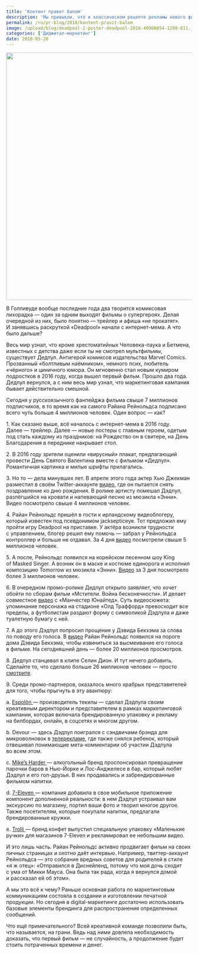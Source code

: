 ```yaml
---
title: 'Контент правит балом'
description: 'Мы привыкли, что в классическом рецепте рекламы нового фильма всего два ингредиента: интригующий трейлер и афиша. Обычно, этого достаточно. Но маркетологи студии «20th Century Fox» насытились этим сполна.'
permalink: /ru/pr-blog/2018/kontent-pravit-balom
image: /upload/blog/deadpool-2-poster-deadpool-2016-40906054-1200-811.jpg
categories: ['Диджитал-маркетинг']
date: 2018-05-28
---
```

<img src="{{ site.assets }}/upload/blog/deadpool-2-poster-deadpool-2016-40906054-1200-811.jpg" width="994" height="672" alt="">
<p>В&nbsp;Голливуде вообще последние года два творится комиксовая лихорадка&nbsp;&mdash; один за&nbsp;одним выходят фильмы о&nbsp;супергероях. Делая очередной из&nbsp;них, было понятно&nbsp;&mdash; трейлер и&nbsp;афиша &laquo;не&nbsp;прокатят&raquo;. И&nbsp;занявшись раскруткой &laquo;Deadpool&raquo; начали с&nbsp;интернет-мема. А&nbsp;что было дальше?</p>
<p>Весь мир узнал, что кроме хрестоматийных Человека-паука и&nbsp;Бетмена, известных с&nbsp;детства даже если ты&nbsp;не&nbsp;смотрел мультфильмы, существует Дедпул. Антигерой комиксов издательства Marvel Comics. Прозванный &laquo;болтливым наёмником&raquo;, немного псих, любитель &laquo;чёрного&raquo; и&nbsp;циничного юмора. Он&nbsp;мгновенно стал новым кумиром подростков в&nbsp;2016 году, когда вышел первый фильм. Прошло два года. Дедпул вернулся, а&nbsp;с&nbsp;ним весь мир узнал, что маркетинговая кампания бывает действительно смешной.</p>
<p>Сегодня у&nbsp;русскоязычного фанпейджа фильма свыше 7 миллионов подписчиков, в&nbsp;то&nbsp;время как на&nbsp;самого Райана Рейнольдса подписано всего чуть больше 4 миллионов человек. Один вопрос&nbsp;&mdash; как?</p>
<p>1. Как сказано выше, всё началось с&nbsp;интернет-мема в&nbsp;2016 году. Далее&nbsp;&mdash; трейлер. Далее&nbsp;&mdash; новые постеры с&nbsp;главным героем, одетым под стать каждому из праздников: на Рождество он в свитере, на День Благодарения в переднике накрывает стол.</p>
<p>2. В&nbsp;2016 году зрители оценили &laquo;вирусный&raquo; плакат, предлагающий провести День Святого Валентина вместе с&nbsp;фильмом &laquo;Дедпул&raquo;. Романтичная картинка и&nbsp;милые шрифты прилагались.</p>
<p>3. Но то &mdash; дела минувших лет. В&nbsp;апреле этого года актер Хью Джекман разместил в&nbsp;своём Twitter-аккаунте <a href="https://twitter.com/RealHughJackman/status/989836139296063489">видео</a>, где он&nbsp;пытается снять поздравление ко&nbsp;дню рождения. В&nbsp;ролике артисту помешал Дэдпул, разлёгшийся на&nbsp;кровати и&nbsp;напевающий песню из&nbsp;мюзикла &laquo;Энни&raquo;. Видео посмотрело свыше 4 миллионов человек.</p>
<p>4. Райан Рейнольдс пришёл в&nbsp;гости к&nbsp;ирландскому видеоблогеру, который известен под псевдонимом jacksepticeye. Тот предложил ему пройти игру Deadpool на&nbsp;приставке. У&nbsp;актёра возникли трудности с&nbsp;управлением, блогер решил ему помочь&nbsp;&mdash; забрал у&nbsp;Рейнольдса контроллер и&nbsp;больше не&nbsp;отдавал. За&nbsp;4 дня <a href="https://youtu.be/oMCijY1XGlQ">видео</a> посмотрели свыше 5 миллионов человек.</p>
<p>5. А&nbsp;после, Рейнольдс появился на&nbsp;корейском песенном шоу King of&nbsp;Masked Singer. А&nbsp;возник он&nbsp;в&nbsp;маске и&nbsp;костюме единорога и&nbsp;исполнил композицию Tomorrow из&nbsp;мюзикла &laquo;Энни&raquo;. <a href="https://youtu.be/8pfXS-SwbTw">Видео</a> за&nbsp;3 дня посмотрело более 3 миллионов человек.</p>
<p>6. В&nbsp;очередном промо-ролике Дедпул открыто заявляет, что хочет обойти по&nbsp;сборам фильм &laquo;Мстители. Война бесконечности&raquo;. И&nbsp;делает совместное <a href="https://youtu.be/bfjivGEri08">видео</a> с&nbsp;&laquo;Манчестер Юнайтед&raquo;. Суть видеосюжета: упоминание персонажа на&nbsp;стадионе &laquo;Олд Траффорд&raquo; превосходит все пределы, а&nbsp;футболистам раздают форму с&nbsp;символикой Дэдпула и&nbsp;даже туалетную бумагу с&nbsp;ней.</p>
<p>7. А до этого Дэдпул попросил прощения у&nbsp;Дэвида Бекхэма за&nbsp;слова по&nbsp;поводу его голоса. В&nbsp;<a href="https://youtu.be/uxbQATBAXf8">видео</a> Райан Рейнольдс появился на&nbsp;пороге дома Дэвида Бекхэма, чтобы извиниться за&nbsp;высмеивание его голоса в&nbsp;фильме. На сегодняшний день &mdash; более 20 миллионов просмотров.</p>
<p>8.&nbsp;Дедпул станцевал в&nbsp;клипе Селин Дион. И&nbsp;тут нечего добавить. Сделайте то, что сделало больше 26 миллионов человек&nbsp;&mdash; просто <a href="https://youtu.be/CX11yw6YL1w">смотрите</a>.</p>
<p>9. Среди промо-партнеров, оказалось много храбрых представителей для того, чтобы прыгнуть в&nbsp;эту авантюру:</p>
<p>a. <a href="https://www.thespiritsbusiness.com/2018/04/deadpool-and-espolon-tequila-partner-for-new-campaign/">Espol&ograve;n&nbsp;</a>&mdash; производитель текилы&nbsp;&mdash; сделал Дэдпула своим креативным директором и&nbsp;представителем в&nbsp;рамках маркетинговой кампании, которая включала брендированную упаковку и&nbsp;рекламу на&nbsp;билбордах, онлайн, в&nbsp;соцсетях и&nbsp;многом другом.</p>
<p>b. Devour&nbsp;&mdash; здесь Дэдпул поигрался с&nbsp;сэндвичами брэнда для микроволновок в&nbsp;<a href="https://youtu.be/7m_MJwPn_oE">телерекламе</a>, где также снялся ребенок, который отвешивал понимающие мета-комментарии об&nbsp;участии Дэдпула во&nbsp;всем этом.</p>
<p>c. <a href="https://www.licenseglobal.com/movies/mikes-hard-spikes-deadpool-pop">Mike&rsquo;s Harder&nbsp;</a>&mdash; алкогольный бренд проспонсировал превращение парочки баров в&nbsp;Нью-Йорке и&nbsp;Лос-Анджелесе в&nbsp;бар, который любят Дэдпул и&nbsp;его гоп-друзья. В&nbsp;них продавались и&nbsp;забрендированные фильмом напитки.</p>
<p>d. <a href="https://youtu.be/Qk2m3fiSe6w">7-Eleven&nbsp;</a>&mdash; компания добавила в&nbsp;свое мобильное приложение компонент дополненной реальности: в&nbsp;нем Дэдпул устраивал вам экскурсию по&nbsp;магазину, портил ваши фото и&nbsp;творил многое другое. Также посетителям, которые покупали напитки, предлагали брендированные кружки.</p>
<p>e. <a href="https://twitter.com/trolli_usa">Trolli&nbsp;</a>&mdash; бренд конфет выпустил специальную упаковку &laquo;Маленькие ручки&raquo; для магазинов 7-Eleven и&nbsp;рекламировал ее&nbsp;небольшим видео.</p>
<p>И&nbsp;это лишь часть. Райан Рейнольдс активно продвигает фильм на&nbsp;своих личных страницах и&nbsp;охотно даёт интервью. Например, твиттер-аккаунт Рейнольдса&nbsp;&mdash; это собрание вредных советов для родителей в&nbsp;стиле &laquo;я&nbsp;ж отец&raquo;: &laquo;Отправился в&nbsp;Диснейленд, потому что моя дочь сходит с&nbsp;ума от&nbsp;Микки Мауса. Она была так рада, когда я&nbsp;вернулся домой и&nbsp;рассказал ей&nbsp;об&nbsp;этом&raquo;.</p>
<p>А&nbsp;мы&nbsp;это всё к&nbsp;чему? Раньше основная работа по&nbsp;маркетинговым коммуникациям состояла в&nbsp;создании и&nbsp;изготовлении печатной продукции. Но&nbsp;сегодня в digital-маркетинге достаточно использовать базовые элементы брендинга для распространения определенных сообщений.</p>
<p>Что ещё примечательного? Всей креативной команде позволили быть, что называется, на&nbsp;грани. Ведь над ними довлела необходимость доказать, что первый фильм&nbsp;&mdash; не&nbsp;случайность, а&nbsp;продолжение будет стоить потраченных времени и&nbsp;денег.</p>
